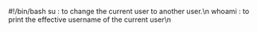 #!/bin/bash
su : to change the current user to another user.\n whoami : to print the effective username of the current user\n 
